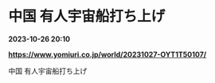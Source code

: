 # 中国 有人宇宙船打ち上げ

**2023-10-26 20:10**

**https://www.yomiuri.co.jp/world/20231027-OYT1T50107/**

中国 有人宇宙船打ち上げ